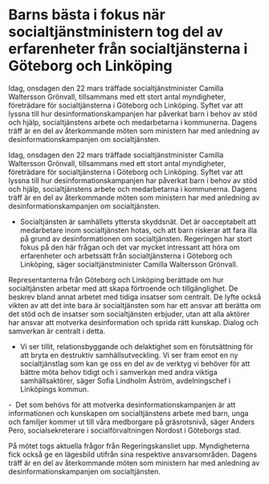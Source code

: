 # Barns bästa i fokus när socialtjänstministern tog del av erfarenheter från socialtjänsterna i Göteborg och Linköping

Idag, onsdagen den 22 mars träffade socialtjänstminister Camilla Waltersson Grönvall, tillsammans med ett stort antal myndigheter, företrädare för socialtjänsterna i Göteborg och Linköping. Syftet var att lyssna till hur desinformationskampanjen har påverkat barn i behov av stöd och hjälp, socialtjänstens arbete och medarbetarna i kommunerna. Dagens träff är en del av återkommande möten som ministern har med anledning av desinformationskampanjen om socialtjänsten.

Idag, onsdagen den 22 mars träffade socialtjänstminister Camilla Waltersson Grönvall, tillsammans med ett stort antal myndigheter, företrädare för socialtjänsterna i Göteborg och Linköping. Syftet var att lyssna till hur desinformationskampanjen har påverkat barn i behov av stöd och hjälp, socialtjänstens arbete och medarbetarna i kommunerna. Dagens träff är en del av återkommande möten som ministern har med anledning av desinformationskampanjen om socialtjänsten.

- Socialtjänsten är samhällets yttersta skyddsnät. Det är oacceptabelt att medarbetare inom socialtjänsten hotas, och att barn riskerar att fara illa på grund av desinformationen om socialtjänsten. Regeringen har stort fokus på den här frågan och det var mycket intressant att höra om erfarenheter och arbetssätt från socialtjänsterna i Göteborg och Linköping, säger socialtjänstminister Camilla Waltersson Grönvall.

Representanterna från Göteborg och Linköping berättade om hur socialtjänsten arbetar med att skapa förtroende och tillgänglighet. De beskrev bland annat arbetet med tidiga insatser som centralt. De lyfte också vikten av att det inte bara är socialtjänsten som har ett ansvar att berätta om det stöd och de insatser som socialtjänsten erbjuder, utan att alla aktörer har ansvar att motverka desinformation och sprida rätt kunskap. Dialog och samverkan är centralt i detta.

- Vi ser tillit, relationsbyggande och delaktighet som en förutsättning för att bryta en destruktiv samhällsutveckling. Vi ser fram emot en ny socialtjänstlag som kan ge oss en del av de verktyg vi behöver för att bättre möta behov tidigt och i samverkan med andra viktiga samhällsaktörer, säger Sofia Lindholm Åström, avdelningschef i Linköpings kommun.

-  Det som behövs för att motverka desinformationskampanjen är att informationen och kunskapen om socialtjänstens arbete med barn, unga och familjer kommer ut till våra medborgare på gräsrotsnivå, säger Anders Pero, socialsekreterare i socialförvaltningen Nordost i Göteborgs stad.

På mötet togs aktuella frågor från Regeringskansliet upp. Myndigheterna fick också ge en lägesbild utifrån sina respektive ansvarsområden. Dagens träff är en del av återkommande möten som ministern har med anledning av desinformationskampanjen om socialtjänsten.
